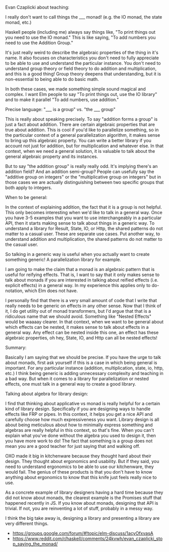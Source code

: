 Evan Czaplicki about teaching:

I really don't want to call things the ___ monad! (e.g. the IO monad, the state monad, etc.)

Haskell people (including me) always say things like, "To print things out you need to use the IO monad." This is like saying, "To add numbers you need to use the Addition Group."

It's just really weird to describe the algebraic properties of the thing in it's name. It also focuses on characteristics you don't need to fully appreciate to be able to use and understand the particular instance. You don't need to understand group theory or field theory to do addition and multiplication, and this is a good thing! Group theory deepens that understanding, but it is non-essential to being able to do basic math.

In both these cases, we made something simple sound magical and complex. I want Elm people to say "To print things out, use the IO library" and to make it parallel "To add numbers, use addition."

Precise language: "___ is a group" vs. "the ___ group"

This is really about speaking precisely. To say "addition forms a group" is just a fact about addition. There are certain algebraic properties that are true about addition. This is cool if you'd like to parallelize something, so in the particular context of a general parallelization algorithm, it makes sense to bring up this algebraic property. You can write a better library if you account not just for addition, but for multiplication and whatever else. In that context, when we need a general solution, it is valuable to talk about the general algebraic property and its instances.

But to say "the addition group" is really really odd. It's implying there's an addition field? And an addition semi-group? People can usefully say the "additive group on integers" or the "multiplicative group on integers" but in those cases we are actually distinguishing between two specific groups that both apply to integers.

When to be general:

In the context of explaining addition, the fact that it is a group is not helpful. This only becomes interesting when we'd like to talk in a general way. Once you have 3-5 examples that you want to use interchangeably in a particular API, then it starts making sense to talk about things in a generic way. To understand a library for Result, State, IO, or Http, the shared patterns do not matter to a casual user. These are separate use cases. Put another way, to understand addition and multiplication, the shared patterns do not matter to the casual user.

So talking in a generic way is useful when you actually want to create something generic! A parallelization library for example.

I am going to make the claim that a monad is an algebraic pattern that is useful for reifying effects. That is, I want to say that it only makes sense to talk about monads if you are interested in talking about reified effects (i.e. explicit effects) in a general way. In my experience this applies only to do-notation, which Elm does not have.

I personally find that there is a very small amount of code that I write that really needs to be generic on effects in any other sense. Now that I think of it, I do get utility out of monad transformers, but I'd argue that that is a ridiculous name that we should avoid. Something like "Nested Effects" would be waaaay clearer. In that context, when we want to be general about which effects can be nested, it makes sense to talk about effects in a general way. Any effect can be nested inside this one, an effect has these algebraic properties, oh hey, State, IO, and Http can all be nested effects!

Summary:

Basically I am saying that we should be precise. If you have the urge to talk about monads, first ask yourself if this is a case in which being general is important. For any particular instance (addition, multiplication, state, io, http, etc.) I think being generic is adding unnecessary complexity and teaching in a bad way. But when it comes to a library for parallelization or nested effects, one must talk in a general way to create a good library.

Talking about algebra for library design:

I find that thinking about applicative vs monad is really helpful for a certain kind of library design. Specifically if you are designing ways to handle effects like FRP or pipes. In this context, it helps you get a nice API and carefully choose how much expressiveness you want. Library design is all about being meticulous about how to minimally express something and algebras are really helpful in this context, so that's fine. When you can't explain what you've done without the algebra you used to design it, then you have more work to do! The fact that something is a group does not mean you are a good teacher for just saying that and walking off.

OXO made it big in kitchenware because they thought hard about their design. They thought about ergonomics and usability. But if they said, you need to understand ergonomics to be able to use our kitchenware, they would fail. The genius of these products is that you don't have to know anything about ergonomics to know that this knife just feels really nice to use.

As a concrete example of library designers having a hard time because they did not know about monads, the clearest example is the Promises stuff that happened recently in JS. If you know about monads, designing that API is trivial. If not, you are reinventing a lot of stuff, probably in a messy way.

I think the big take away is, designing a library and presenting a library are very different things.

- https://groups.google.com/forum/#!topic/elm-discuss/1acyOfxvasA
- https://www.reddit.com/r/haskell/comments/24kvwh/evan_czaplicki_stop_saying_the_monad/
